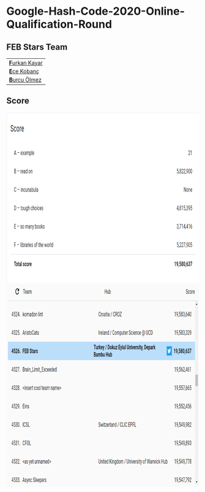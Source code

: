 # Google-Hash-Code-2020-Online-Qualification-Round

<h2>FEB Stars Team</h2>
<table>
  <tr>
    <td><a href="https://www.github.com/furkankayar/"><strong>F</strong>urkan Kayar</a></td>
  </tr>
  <tr>
    <td><a href="https://github.com/ecekobanc"><strong>E</strong>ce Kobanç</a></td>
  </tr>
  <tr>
    <td><a href="https://www.github.com/burcuolmez/"><strong>B</strong>urcu Ölmez</a></td>
  </tr>
</table>

<h2>Score</h2>
<img src="/assets/result.png" width=866 height=443/>
<img src="/assets/scoreboard.png" width=875 height=531/>

